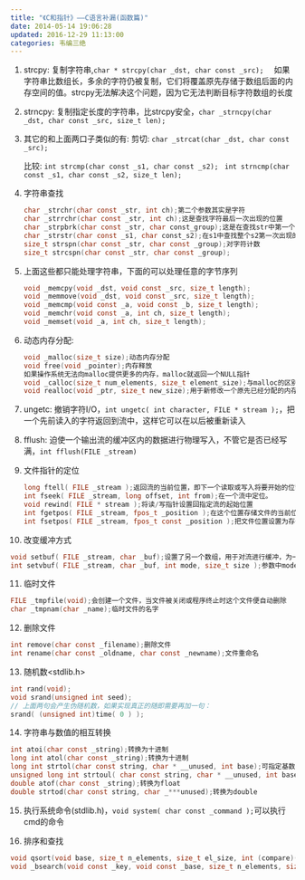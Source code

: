 ```yaml
---
title: "《C和指针》——C语言补漏(函数篇)"
date: 2014-05-14 19:06:28
updated: 2016-12-29 11:13:00
categories: 韦编三绝
---
```

1. strcpy: 复制字符串,`char * strcpy(char _dst, char const _src);  `
   如果字符串比数组长，多余的字符仍被复制，它们将覆盖原先存储于数组后面的内存空间的值。strcpy无法解决这个问题，因为它无法判断目标字符数组的长度 

2. strncpy: 复制指定长度的字符串，比strcpy安全，`char _strncpy(char _dst, char const _src, size_t len);`

3. 其它的和上面两口子类似的有:
   剪切: `char _strcat(char _dst, char const _src); `

   比较: `int strcmp(char const _s1, char const _s2); `
   ​	`int strncmp(char const _s1, char const _s2, size_t len); `

4. 字符串查找

   ```c
   char _strchr(char const _str, int ch);第二个参数其实是字符  
   char _strrchr(char const _str, int ch);这是查找字符最后一次出现的位置  
   char _strpbrk(char const _str, char const_group);这是在查找str中第一个匹配group中任何一个字符的字符位置  
   char _strstr(char const _s1, char const_s2);在s1中查找整个s2第一次出现的起始位置，并返回一个指向该位置的指针
   size_t strspn(char const _str, char const _group);对字符计数  
   size_t strcspn(char const _str, char const _group);  
   ```

5. 上面这些都只能处理字符串，下面的可以处理任意的字节序列

   ```C
   void _memcpy(void _dst, void const _src, size_t length);  
   void _memmove(void _dst, void const _src, size_t length);  
   void _memcmp(void const _a, void const _b, size_t length);  
   void _memchr(void const _a, int ch, size_t length);  
   void _memset(void _a, int ch, size_t length);
   ```

6. 动态内存分配:

   ```C
   void _malloc(size_t size);动态内存分配  
   void free(void _pointer);内存释放  
   如果操作系统无法向malloc提供更多的内存，malloc就返回一个NULL指针  
   void _calloc(size_t num_elements, size_t element_size);与malloc的区别是能够在返回指向内存的指针之前把它初始化为零，参数表示所需元素的数量和每个元素的字节数  
   void realloc(void _ptr, size_t new_size);用于新修改一个原先已经分配的内存块的大小  
   ```

7. ungetc: 撤销字符I/O，`int ungetc( int character, FILE * stream );`，把一个先前读入的字符返回到流中，这样它可以在以后被重新读入

8. fflush: 迫使一个输出流的缓冲区内的数据进行物理写入，不管它是否已经写满，`int fflush(FILE _stream)`

9. 文件指针的定位

   ```C
   long ftell( FILE _stream );返回流的当前位置，即下一个读取或写入将要开始的位置距离文件起始位置的偏移量  
   int fseek( FILE _stream, long offset, int from);在一个流中定位。  
   void rewind( FILE * stream );将读/写指针设置回指定流的起始位置  
   int fgetpos( FILE _stream, fpos_t _position );在这个位置存储文件的当前位置  
   int fsetpos( FILE _stream, fpos_t const _position );把文件位置设置为存储在这个位置的值
   ```

10. 改变缓冲方式

   ```C
   void setbuf( FILE _stream, char _buf);设置了另一个数组，用于对流进行缓冲，为一个流自行指定缓冲区可以防止I/O函数库为它动态分配一个缓冲区  
   int setvbuf( FILE _stream, char _buf, int mode, size_t size );参数中mode用于指定缓冲的类型
   ```

11. 临时文件

   ```C
   FILE _tmpfile(void);会创建一个文件，当文件被关闭或程序终止时这个文件便自动删除  
   char _tmpnam(char _name);临时文件的名字
   ```

12. 删除文件

   ```C
   int remove(char const _filename);删除文件  
   int rename(char const _oldname, char const _newname);文件重命名
   ```

13. 随机数<stdlib.h>

   ```C
   int rand(void);  
   void srand(unsigned int seed); 
   // 上面两句会产生伪随机数，如果实现真正的随即需要再加一句：  
   srand( (unsigned int)time( 0 ) );
   ```

14. 字符串与数值的相互转换

   ```C
   int atoi(char const _string);转换为十进制  
   long int atol(char const _string);转换为十进制  
   long int strtol(char const string, char * __unused, int base);可指定基数  
   unsigned long int strtoul( char const string, char * __unused, int base);可指定基数  
   double atof(char const _string);转换为float  
   double strtod(char const string, char _***unused);转换为double
   ```

15. 执行系统命令(stdlib.h)，`void system( char const _command );`可以执行cmd的命令

16. 排序和查找

   ```c
   void qsort(void base, size_t n_elements, size_t el_size, int (compare)(void const _, void const _));第一个参数指向需要排序的数组，第二个参数指定数组中元素的数目，第三个参数指定每个元素的长度，第四个参数是一个比较函数  
   void _bsearch(void const _key, void const _base, size_t n_elements, size_t el_size, int (_compare)(void const _, void const _));在一个已经排好序的数组中用二分法查找一个特定的元素  
   ```